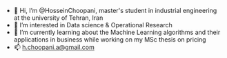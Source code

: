 - 👋 Hi, I’m @HosseinChoopani, master's student in industrial engineering at the university of Tehran, Iran
- 👀 I’m interested in Data science & Operational Research 
- 🌱 I’m currently learning about the Machine Learning algorithms and their applications in business while working on my MSc thesis on pricing
- 📫 h.choopani.a@gmail.com

<!---
HosseinChoopani/HosseinChoopani is a ✨ special ✨ repository because its `README.md` (this file) appears on your GitHub profile.
You can click the Preview link to take a look at your changes.
--->

